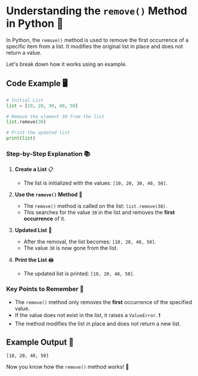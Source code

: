 
# Understanding the `remove()` Method in Python 🚀

In Python, the `remove()` method is used to remove the first occurrence of a specific item from a list. It modifies the original list in place and does not return a value.

Let's break down how it works using an example.

## Code Example 🖥️

```python
# Initial List
list = [10, 20, 30, 40, 50]

# Remove the element 30 from the list
list.remove(30)

# Print the updated list
print(list)
```

### Step-by-Step Explanation 📚

1. **Create a List** 📋
   - The list is initialized with the values: `[10, 20, 30, 40, 50]`.

2. **Use the `remove()` Method** 🧹
   - The `remove()` method is called on the list: `list.remove(30)`.
   - This searches for the value `30` in the list and removes the **first occurrence** of it.

3. **Updated List** 🔄
   - After the removal, the list becomes: `[10, 20, 40, 50]`.
   - The value `30` is now gone from the list.

4. **Print the List** 🖨️
   - The updated list is printed: `[10, 20, 40, 50]`.

### Key Points to Remember 📌

- The `remove()` method only removes the **first** occurrence of the specified value.
- If the value does not exist in the list, it raises a `ValueError`. ❗
- The method modifies the list in place and does not return a new list.

## Example Output 🏁

```
[10, 20, 40, 50]
```

Now you know how the `remove()` method works! 🎉

